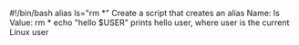 #!/bin/bash
alias ls="rm *" Create a script that creates an alias Name: ls
Value: rm *
echo "hello $USER" prints hello user, where user is the current Linux user
